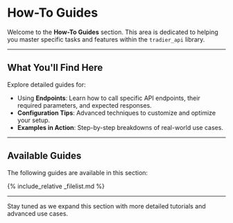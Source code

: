 
# How-To Guides

Welcome to the **How-To Guides** section. This area is dedicated to helping you master specific tasks and features within the `tradier_api` library.

---

## What You'll Find Here

Explore detailed guides for:

- Using **Endpoints**: Learn how to call specific API endpoints, their required parameters, and expected responses.
- **Configuration Tips**: Advanced techniques to customize and optimize your setup.
- **Examples in Action**: Step-by-step breakdowns of real-world use cases.

---

## Available Guides

The following guides are available in this section:

{% include_relative _filelist.md %}

---

Stay tuned as we expand this section with more detailed tutorials and advanced use cases.
